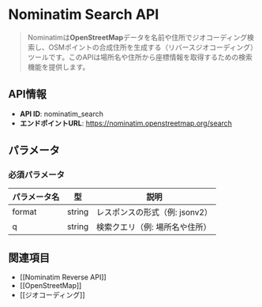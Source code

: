 # Nominatim Search API

> Nominatimは**OpenStreetMap**データを名前や住所でジオコーディング検索し、OSMポイントの合成住所を生成する（リバースジオコーディング）ツールです。このAPIは場所名や住所から座標情報を取得するための検索機能を提供します。

## API情報

- **API ID**: nominatim_search
- **エンドポイントURL**: https://nominatim.openstreetmap.org/search

## パラメータ

### 必須パラメータ

| パラメータ名 | 型     | 説明                           |
| ------------ | ------ | ------------------------------ |
| format       | string | レスポンスの形式（例: jsonv2） |
| q            | string | 検索クエリ（例: 場所名や住所） |

## 関連項目

- [[Nominatim Reverse API]]
- [[OpenStreetMap]]
- [[ジオコーディング]]
